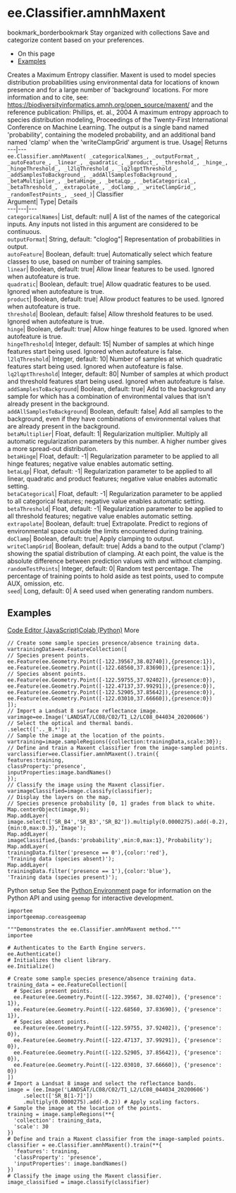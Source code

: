  
#  ee.Classifier.amnhMaxent
bookmark_borderbookmark Stay organized with collections  Save and categorize content based on your preferences.
  * On this page
  * [Examples](https://developers.google.com/earth-engine/apidocs/ee-classifier-amnhmaxent#examples)


Creates a Maximum Entropy classifier. Maxent is used to model species distribution probabilities using environmental data for locations of known presence and for a large number of 'background' locations. For more information and to cite, see: https://biodiversityinformatics.amnh.org/open_source/maxent/ and the reference publication: Phillips, et. al., 2004 A maximum entropy approach to species distribution modeling, Proceedings of the Twenty-First International Conference on Machine Learning. The output is a single band named 'probability', containing the modeled probability, and an additional band named 'clamp' when the 'writeClampGrid' argument is true. 
Usage| Returns  
---|---  
`ee.Classifier.amnhMaxent( _categoricalNames_, _outputFormat_, _autoFeature_, _linear_, _quadratic_, _product_, _threshold_, _hinge_, _hingeThreshold_, _l2lqThreshold_, _lq2lqptThreshold_, _addSamplesToBackground_, _addAllSamplesToBackground_, _betaMultiplier_, _betaHinge_, _betaLqp_, _betaCategorical_, _betaThreshold_, _extrapolate_, _doClamp_, _writeClampGrid_, _randomTestPoints_, _seed_)`| Classifier  
Argument| Type| Details  
---|---|---  
`categoricalNames`| List, default: null| A list of the names of the categorical inputs. Any inputs not listed in this argument are considered to be continuous.  
`outputFormat`| String, default: "cloglog"| Representation of probabilities in output.  
`autoFeature`| Boolean, default: true| Automatically select which feature classes to use, based on number of training samples.  
`linear`| Boolean, default: true| Allow linear features to be used. Ignored when autofeature is true.  
`quadratic`| Boolean, default: true| Allow quadratic features to be used. Ignored when autofeature is true.  
`product`| Boolean, default: true| Allow product features to be used. Ignored when autofeature is true.  
`threshold`| Boolean, default: false| Allow threshold features to be used. Ignored when autofeature is true.  
`hinge`| Boolean, default: true| Allow hinge features to be used. Ignored when autofeature is true.  
`hingeThreshold`| Integer, default: 15| Number of samples at which hinge features start being used. Ignored when autofeature is false.  
`l2lqThreshold`| Integer, default: 10| Number of samples at which quadratic features start being used. Ignored when autofeature is false.  
`lq2lqptThreshold`| Integer, default: 80| Number of samples at which product and threshold features start being used. Ignored when autofeature is false.  
`addSamplesToBackground`| Boolean, default: true| Add to the background any sample for which has a combination of environmental values that isn't already present in the background.  
`addAllSamplesToBackground`| Boolean, default: false| Add all samples to the background, even if they have combinations of environmental values that are already present in the background.  
`betaMultiplier`| Float, default: 1| Regularization multiplier. Multiply all automatic regularization parameters by this number. A higher number gives a more spread-out distribution.  
`betaHinge`| Float, default: -1| Regularization parameter to be applied to all hinge features; negative value enables automatic setting.  
`betaLqp`| Float, default: -1| Regularization parameter to be applied to all linear, quadratic and product features; negative value enables automatic setting.  
`betaCategorical`| Float, default: -1| Regularization parameter to be applied to all categorical features; negative value enables automatic setting.  
`betaThreshold`| Float, default: -1| Regularization parameter to be applied to all threshold features; negative value enables automatic setting.  
`extrapolate`| Boolean, default: true| Extrapolate. Predict to regions of environmental space outside the limits encountered during training.  
`doClamp`| Boolean, default: true| Apply clamping to output.  
`writeClampGrid`| Boolean, default: true| Adds a band to the output ('clamp') showing the spatial distribution of clamping. At each point, the value is the absolute difference between prediction values with and without clamping.  
`randomTestPoints`| Integer, default: 0| Random test percentage. The percentage of training points to hold aside as test points, used to compute AUX, omission, etc.  
`seed`| Long, default: 0| A seed used when generating random numbers.  
## Examples
[Code Editor (JavaScript)](https://developers.google.com/earth-engine/apidocs/ee-classifier-amnhmaxent#code-editor-javascript-sample)[Colab (Python)](https://developers.google.com/earth-engine/apidocs/ee-classifier-amnhmaxent#colab-python-sample) More
```
// Create some sample species presence/absence training data.
vartrainingData=ee.FeatureCollection([
// Species present points.
ee.Feature(ee.Geometry.Point([-122.39567,38.02740]),{presence:1}),
ee.Feature(ee.Geometry.Point([-122.68560,37.83690]),{presence:1}),
// Species absent points.
ee.Feature(ee.Geometry.Point([-122.59755,37.92402]),{presence:0}),
ee.Feature(ee.Geometry.Point([-122.47137,37.99291]),{presence:0}),
ee.Feature(ee.Geometry.Point([-122.52905,37.85642]),{presence:0}),
ee.Feature(ee.Geometry.Point([-122.03010,37.66660]),{presence:0})
]);
// Import a Landsat 8 surface reflectance image.
varimage=ee.Image('LANDSAT/LC08/C02/T1_L2/LC08_044034_20200606')
// Select the optical and thermal bands.
.select(['.._B.*']);
// Sample the image at the location of the points.
vartraining=image.sampleRegions({collection:trainingData,scale:30});
// Define and train a Maxent classifier from the image-sampled points.
varclassifier=ee.Classifier.amnhMaxent().train({
features:training,
classProperty:'presence',
inputProperties:image.bandNames()
});
// Classify the image using the Maxent classifier.
varimageClassified=image.classify(classifier);
// Display the layers on the map.
// Species presence probability [0, 1] grades from black to white.
Map.centerObject(image,9);
Map.addLayer(
image.select(['SR_B4','SR_B3','SR_B2']).multiply(0.0000275).add(-0.2),
{min:0,max:0.3},'Image');
Map.addLayer(
imageClassified,{bands:'probability',min:0,max:1},'Probability');
Map.addLayer(
trainingData.filter('presence == 0'),{color:'red'},
'Training data (species absent)');
Map.addLayer(
trainingData.filter('presence == 1'),{color:'blue'},
'Training data (species present)');
```
Python setup
See the [ Python Environment](https://developers.google.com/earth-engine/guides/python_install) page for information on the Python API and using `geemap` for interactive development.
```
importee
importgeemap.coreasgeemap
```
```
"""Demonstrates the ee.Classifier.amnhMaxent method."""
importee

# Authenticates to the Earth Engine servers.
ee.Authenticate()
# Initializes the client library.
ee.Initialize()

# Create some sample species presence/absence training data.
training_data = ee.FeatureCollection([
  # Species present points.
  ee.Feature(ee.Geometry.Point([-122.39567, 38.02740]), {'presence': 1}),
  ee.Feature(ee.Geometry.Point([-122.68560, 37.83690]), {'presence': 1}),
  # Species absent points.
  ee.Feature(ee.Geometry.Point([-122.59755, 37.92402]), {'presence': 0}),
  ee.Feature(ee.Geometry.Point([-122.47137, 37.99291]), {'presence': 0}),
  ee.Feature(ee.Geometry.Point([-122.52905, 37.85642]), {'presence': 0}),
  ee.Feature(ee.Geometry.Point([-122.03010, 37.66660]), {'presence': 0})
])
# Import a Landsat 8 image and select the reflectance bands.
image = (ee.Image('LANDSAT/LC08/C02/T1_L2/LC08_044034_20200606')
     .select(['SR_B[1-7]'])
     .multiply(0.0000275).add(-0.2)) # Apply scaling factors.
# Sample the image at the location of the points.
training = image.sampleRegions(**{
  'collection': training_data,
  'scale': 30
})
# Define and train a Maxent classifier from the image-sampled points.
classifier = ee.Classifier.amnhMaxent().train(**{
  'features': training,
  'classProperty': 'presence',
  'inputProperties': image.bandNames()
})
# Classify the image using the Maxent classifier.
image_classified = image.classify(classifier)
```

